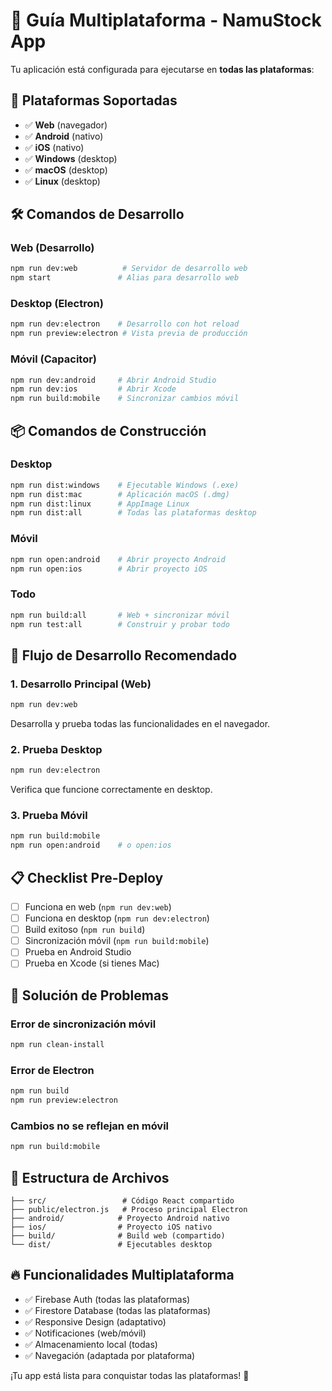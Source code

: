 # 🚀 Guía Multiplataforma - NamuStock App

Tu aplicación está configurada para ejecutarse en **todas las plataformas**:

## 📱 Plataformas Soportadas
- ✅ **Web** (navegador)
- ✅ **Android** (nativo)
- ✅ **iOS** (nativo)
- ✅ **Windows** (desktop)
- ✅ **macOS** (desktop)
- ✅ **Linux** (desktop)

## 🛠️ Comandos de Desarrollo

### Web (Desarrollo)
```bash
npm run dev:web          # Servidor de desarrollo web
npm start               # Alias para desarrollo web
```

### Desktop (Electron)
```bash
npm run dev:electron    # Desarrollo con hot reload
npm run preview:electron # Vista previa de producción
```

### Móvil (Capacitor)
```bash
npm run dev:android     # Abrir Android Studio
npm run dev:ios         # Abrir Xcode
npm run build:mobile    # Sincronizar cambios móvil
```

## 📦 Comandos de Construcción

### Desktop
```bash
npm run dist:windows    # Ejecutable Windows (.exe)
npm run dist:mac        # Aplicación macOS (.dmg)
npm run dist:linux      # AppImage Linux
npm run dist:all        # Todas las plataformas desktop
```

### Móvil
```bash
npm run open:android    # Abrir proyecto Android
npm run open:ios        # Abrir proyecto iOS
```

### Todo
```bash
npm run build:all       # Web + sincronizar móvil
npm run test:all        # Construir y probar todo
```

## 🔧 Flujo de Desarrollo Recomendado

### 1. Desarrollo Principal (Web)
```bash
npm run dev:web
```
Desarrolla y prueba todas las funcionalidades en el navegador.

### 2. Prueba Desktop
```bash
npm run dev:electron
```
Verifica que funcione correctamente en desktop.

### 3. Prueba Móvil
```bash
npm run build:mobile
npm run open:android    # o open:ios
```

## 📋 Checklist Pre-Deploy

- [ ] Funciona en web (`npm run dev:web`)
- [ ] Funciona en desktop (`npm run dev:electron`)
- [ ] Build exitoso (`npm run build`)
- [ ] Sincronización móvil (`npm run build:mobile`)
- [ ] Prueba en Android Studio
- [ ] Prueba en Xcode (si tienes Mac)

## 🚨 Solución de Problemas

### Error de sincronización móvil
```bash
npm run clean-install
```

### Error de Electron
```bash
npm run build
npm run preview:electron
```

### Cambios no se reflejan en móvil
```bash
npm run build:mobile
```

## 📁 Estructura de Archivos
```
├── src/                 # Código React compartido
├── public/electron.js   # Proceso principal Electron
├── android/            # Proyecto Android nativo
├── ios/                # Proyecto iOS nativo
├── build/              # Build web (compartido)
└── dist/               # Ejecutables desktop
```

## 🔥 Funcionalidades Multiplataforma
- ✅ Firebase Auth (todas las plataformas)
- ✅ Firestore Database (todas las plataformas)
- ✅ Responsive Design (adaptativo)
- ✅ Notificaciones (web/móvil)
- ✅ Almacenamiento local (todas)
- ✅ Navegación (adaptada por plataforma)

¡Tu app está lista para conquistar todas las plataformas! 🎉